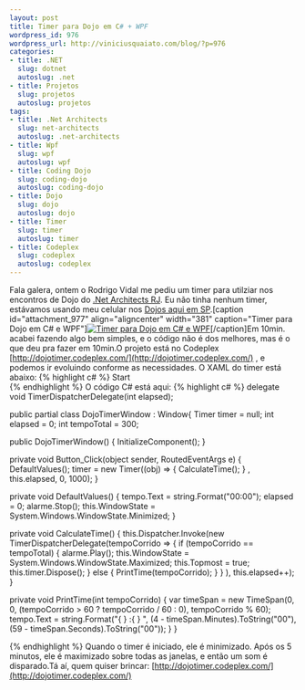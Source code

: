 ```yaml
--- 
layout: post
title: Timer para Dojo em C# + WPF
wordpress_id: 976
wordpress_url: http://viniciusquaiato.com/blog/?p=976
categories: 
- title: .NET
  slug: dotnet
  autoslug: .net
- title: Projetos
  slug: projetos
  autoslug: projetos
tags: 
- title: .Net Architects
  slug: net-architects
  autoslug: .net-architects
- title: Wpf
  slug: wpf
  autoslug: wpf
- title: Coding Dojo
  slug: coding-dojo
  autoslug: coding-dojo
- title: Dojo
  slug: dojo
  autoslug: dojo
- title: Timer
  slug: timer
  autoslug: timer
- title: Codeplex
  slug: codeplex
  autoslug: codeplex
---
```

Fala galera, ontem o Rodrigo Vidal me pediu um timer para utilziar nos encontros de Dojo do [.Net Architects RJ](http://rj.dotnetarchitects.net/). Eu não tinha nenhum timer, estávamos usando meu celular nos [Dojos aqui em SP](http://dojo.dotnetarchitects.net).[caption id="attachment_977" align="aligncenter" width="381" caption="Timer para Dojo em C# e WPF"][![Timer para Dojo em C# e WPF](http://viniciusquaiato.com/blog/wp-content/uploads/2010/05/dojotimer.png "Timer para Dojo em C# e WPF")](http://viniciusquaiato.com/blog/wp-content/uploads/2010/05/dojotimer.png)[/caption]Em 10min. acabei fazendo algo bem simples, e o código não é dos melhores, mas é o que deu pra fazer em 10min.O projeto está no Codeplex [http://dojotimer.codeplex.com/](http://dojotimer.codeplex.com/) , e podemos ir evoluindo conforme as necessidades. O XAML do timer está abaixo:
{% highlight c# %}
                Start            </button>            
{% endhighlight %}
O código C# está aqui:
{% highlight c# %}
delegate void TimerDispatcherDelegate(int elapsed);
    
public partial class DojoTimerWindow : Window{    Timer timer = null;
int elapsed = 0;
int tempoTotal = 300;
    
public DojoTimerWindow()    {        InitializeComponent();
    }
    
private void Button_Click(object sender, RoutedEventArgs e)    {        DefaultValues();
    timer = new Timer((obj) =>            {                CalculateTime();
    }
, this.elapsed, 0, 1000);
    }
    
private void DefaultValues()    {        tempo.Text = string.Format("00:00");
    elapsed = 0;
    alarme.Stop();
    this.WindowState = System.Windows.WindowState.Minimized;
    }
    
private void CalculateTime()    {        this.Dispatcher.Invoke(new TimerDispatcherDelegate(tempoCorrido =>        {            if (tempoCorrido == tempoTotal)            {                alarme.Play();
    this.WindowState = System.Windows.WindowState.Maximized;
    this.Topmost = true;
    this.timer.Dispose();
    }
            else            {                PrintTime(tempoCorrido);
    }
        }
), this.elapsed++);
    }
    
private void PrintTime(int tempoCorrido)    {
var timeSpan = new TimeSpan(0, 0, (tempoCorrido > 60 ? tempoCorrido / 60 : 0), tempoCorrido % 60);
    tempo.Text = string.Format("{
}
:{
}
", (4 - timeSpan.Minutes).ToString("00"), (59 - timeSpan.Seconds).ToString("00"));
    }
}

{% endhighlight %}
Quando o timer é iniciado, ele é minimizado. Após os 5 minutos, ele é maximizado sobre todas as janelas, e então um som é disparado.Tá aí, quem quiser brincar: [http://dojotimer.codeplex.com/](http://dojotimer.codeplex.com/)
